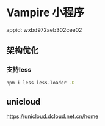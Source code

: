 # Vampire 小程序

appid: wxbd972aeb302cee02

## 架构优化
### 支持less

```sh
npm i less less-loader -D
```

## unicloud

https://unicloud.dcloud.net.cn/home